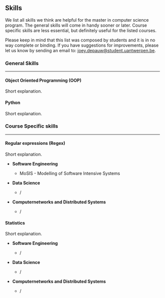 ## Skills

We list all skills we think are helpful for the master in computer science program. The general skills will come in handy sooner or later. Course specific skills are less essential, but definitely useful for the listed courses.

Please keep in mind that this list was composed by students and it is in no way complete or binding. If you have suggestions for improvements, please let us know by sending an email to: <a href="mailto:joey.depauw@student.uantwerpen.be">joey.depauw@student.uantwerpen.be</a>.


### General Skills
__________________

#### Object Oriented Programming (OOP)
Short explanation.


#### Python
Short explanation.



### Course Specific skills
__________________


#### Regular expressions (Regex)
Short explanation.  

 - <b>Software Engineering</b>
   - MoSIS - Modelling of Software Intensive Systems  

 - <b>Data Science</b>
   - /  

 - <b>Computernetworks and Distributed Systems</b>
   - /  

#### Statistics
Short explanation.  

- <b>Software Engineering</b>
  - /

- <b>Data Science</b>
  - /  

- <b>Computernetworks and Distributed Systems</b>
  - /  
